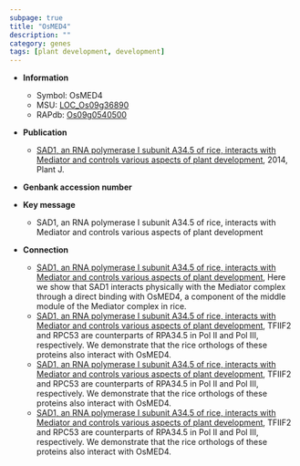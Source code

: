 ```yaml
---
subpage: true
title: "OsMED4"
description: ""
category: genes
tags: [plant development, development]
---
```


* **Information**  
    + Symbol: OsMED4  
    + MSU: [LOC_Os09g36890](http://rice.plantbiology.msu.edu/cgi-bin/ORF_infopage.cgi?orf=LOC_Os09g36890)  
    + RAPdb: [Os09g0540500](http://rapdb.dna.affrc.go.jp/viewer/gbrowse_details/irgsp1?name=Os09g0540500)  

* **Publication**  
    + [SAD1, an RNA polymerase I subunit A34.5 of rice, interacts with Mediator and controls various aspects of plant development](http://www.ncbi.nlm.nih.gov/pubmed?term=SAD1,+an+RNA+polymerase+I+subunit+A34.5+of+rice,+interacts+with+Mediator+and+controls+various+aspects+of+plant+development%5BTitle%5D), 2014, Plant J.

* **Genbank accession number**  

* **Key message**  
    + SAD1, an RNA polymerase I subunit A34.5 of rice, interacts with Mediator and controls various aspects of plant development

* **Connection**  
    + [SAD1, an RNA polymerase I subunit A34.5 of rice, interacts with Mediator and controls various aspects of plant development](http://www.ncbi.nlm.nih.gov/pubmed?term=SAD1,+an+RNA+polymerase+I+subunit+A34.5+of+rice,+interacts+with+Mediator+and+controls+various+aspects+of+plant+development%5BTitle%5D), Here we show that SAD1 interacts physically with the Mediator complex through a direct binding with OsMED4, a component of the middle module of the Mediator complex in rice.
    + [SAD1, an RNA polymerase I subunit A34.5 of rice, interacts with Mediator and controls various aspects of plant development](http://www.ncbi.nlm.nih.gov/pubmed?term=SAD1,+an+RNA+polymerase+I+subunit+A34.5+of+rice,+interacts+with+Mediator+and+controls+various+aspects+of+plant+development%5BTitle%5D), TFIIF2 and RPC53 are counterparts of RPA34.5 in Pol II and Pol III, respectively. We demonstrate that the rice orthologs of these proteins also interact with OsMED4.
    + [SAD1, an RNA polymerase I subunit A34.5 of rice, interacts with Mediator and controls various aspects of plant development](http://www.ncbi.nlm.nih.gov/pubmed?term=SAD1,+an+RNA+polymerase+I+subunit+A34.5+of+rice,+interacts+with+Mediator+and+controls+various+aspects+of+plant+development%5BTitle%5D), TFIIF2 and RPC53 are counterparts of RPA34.5 in Pol II and Pol III, respectively. We demonstrate that the rice orthologs of these proteins also interact with OsMED4.
    + [SAD1, an RNA polymerase I subunit A34.5 of rice, interacts with Mediator and controls various aspects of plant development](http://www.ncbi.nlm.nih.gov/pubmed?term=SAD1,+an+RNA+polymerase+I+subunit+A34.5+of+rice,+interacts+with+Mediator+and+controls+various+aspects+of+plant+development%5BTitle%5D), TFIIF2 and RPC53 are counterparts of RPA34.5 in Pol II and Pol III, respectively. We demonstrate that the rice orthologs of these proteins also interact with OsMED4.



